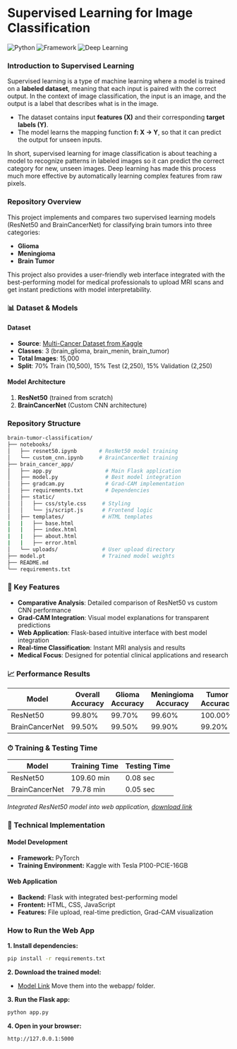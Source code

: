 # Supervised Learning for Image Classification
![Python](https://img.shields.io/badge/Python-3.8%2B-blue)
![Framework](https://img.shields.io/badge/Framework-Flask-green)
![Deep Learning](https://img.shields.io/badge/Deep%20Learning-PyTorch-red)

### Introduction to Supervised Learning 
Supervised learning is a type of machine learning where a model is trained on a **labeled dataset**, meaning that each input is paired with the correct output. In the context of image classification, the input is an image, and the output is a label that describes what is in the image. 

- The dataset contains input **features (X)** and their corresponding **target labels (Y)**.
- The model learns the mapping function **f: X → Y**, so that it can predict the output for unseen inputs.

In short, supervised learning for image classification is about teaching a model to recognize patterns in labeled images so it can predict the correct category for new, unseen images. Deep learning has made this process much more effective by automatically learning complex features from raw pixels.

### Repository Overview

This project implements and compares two supervised learning models (ResNet50 and BrainCancerNet) for classifying brain tumors into three categories:
- **Glioma**
- **Meningioma** 
- **Brain Tumor**

This project also provides a user-friendly web interface integrated with the best-performing model for medical professionals to upload MRI scans and get instant predictions with model interpretability.

### 📊 Dataset & Models

#### Dataset
- **Source**: [Multi-Cancer Dataset from Kaggle](https://www.kaggle.com/datasets/obulisainaren/multi-cancer)
- **Classes**: 3 (brain_glioma, brain_menin, brain_tumor)
- **Total Images**: 15,000
- **Split**: 70% Train (10,500), 15% Test (2,250), 15% Validation (2,250)

#### Model Architecture
1. **ResNet50** (trained from scratch)
2. **BrainCancerNet** (Custom CNN architecture)

### Repository Structure
```bash
brain-tumor-classification/
├── notebooks/
│   ├── resnet50.ipynb       # ResNet50 model training
│   └── custom_cnn.ipynb     # BrainCancerNet training
├── brain_cancer_app/
│   ├── app.py                 # Main Flask application
│   ├── model.py               # Best model integration
│   ├── gradcam.py             # Grad-CAM implementation
│   ├── requirements.txt       # Dependencies
│   ├── static/
│   │   ├── css/style.css     # Styling
│   │   └── js/script.js      # Frontend logic
│   ├── templates/            # HTML templates
|   |   ├── base.html
|   |   ├── index.html
|   |   ├── about.html
|   |   ├── error.html 
│   └── uploads/              # User upload directory
├── model.pt                  # Trained model weights
├── README.md
└── requirements.txt
```

### 🚀 Key Features

- **Comparative Analysis**: Detailed comparison of ResNet50 vs custom CNN performance
- **Grad-CAM Integration**: Visual model explanations for transparent predictions
- **Web Application**: Flask-based intuitive interface with best model integration
- **Real-time Classification**: Instant MRI analysis and results
- **Medical Focus**: Designed for potential clinical applications and research

### 📈 Performance Results

| Model | Overall Accuracy | Glioma Accuracy | Meningioma Accuracy | Tumor Accuracy |
|-------|------------------|-----------------|---------------------|----------------|
| ResNet50 | 99.80% | 99.70% | 99.60% | 100.00% |
| BrainCancerNet | 99.50% | 99.50% | 99.90% | 99.20% |

### ⏱ Training & Testing Time
| Model          | Training Time       | Testing Time                  |
| -------------- | ------------------- | ----------------------------- |
| ResNet50       | 109.60 min          | 0.08 sec                      |
| BrainCancerNet | 79.78 min           | 0.05 sec                      |

*Integrated ResNet50 model into web application, [download link](https://drive.google.com/file/d/1vtnt25oZMPGluTuME5HFdSiJHT2KnhCD/view?usp=sharing)*

### 🔬 Technical Implementation
#### Model Development
- **Framework:** PyTorch
- **Training Environment:** Kaggle with Tesla P100-PCIE-16GB

#### Web Application
- **Backend:** Flask with integrated best-performing model
- **Frontent:** HTML, CSS, JavaScript
- **Features:** File upload, real-time prediction, Grad-CAM visualization

### How to Run the Web App
**1. Install dependencies:**
```bash
pip install -r requirements.txt
```
**2. Download the trained model:**

- [Model Link](https://drive.google.com/file/d/1vtnt25oZMPGluTuME5HFdSiJHT2KnhCD/view?usp=sharing)
Move them into the webapp/ folder.

**3. Run the Flask app:**
```bash
python app.py
```
**4. Open in your browser:**
```bash
http://127.0.0.1:5000
```
